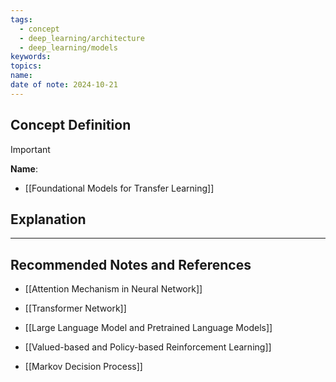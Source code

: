 ```yaml
---
tags:
  - concept
  - deep_learning/architecture
  - deep_learning/models
keywords: 
topics: 
name: 
date of note: 2024-10-21
---
```


## Concept Definition

>[!important]
>**Name**: 



- [[Foundational Models for Transfer Learning]]

## Explanation





-----------
##  Recommended Notes and References


- [[Attention Mechanism in Neural Network]]
- [[Transformer Network]]
- [[Large Language Model and Pretrained Language Models]]



- [[Valued-based and Policy-based Reinforcement Learning]]
- [[Markov Decision Process]]